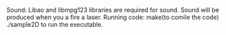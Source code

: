 Sound:
Libao and libmpg123 libraries are required for sound.
Sound will be produced when you a fire a laser.
Running code:
make(to comile the code)
./sample2D to run the executable.

